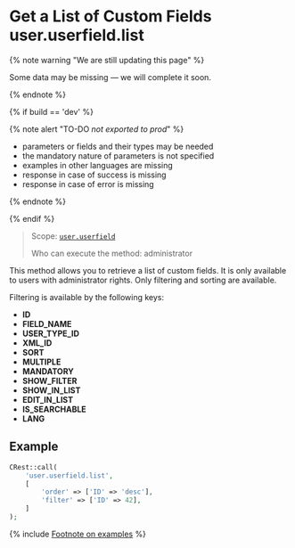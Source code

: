 # Get a List of Custom Fields user.userfield.list

{% note warning "We are still updating this page" %}

Some data may be missing — we will complete it soon.

{% endnote %}

{% if build == 'dev' %}

{% note alert "TO-DO _not exported to prod_" %}

- parameters or fields and their types may be needed
- the mandatory nature of parameters is not specified
- examples in other languages are missing
- response in case of success is missing
- response in case of error is missing

{% endnote %}

{% endif %}

> Scope: [`user.userfield`](../../scopes/permissions.md)
>
> Who can execute the method: administrator

This method allows you to retrieve a list of custom fields. It is only available to users with administrator rights. Only filtering and sorting are available.

Filtering is available by the following keys:

- **ID**
- **FIELD_NAME**
- **USER_TYPE_ID**
- **XML_ID**
- **SORT**
- **MULTIPLE**
- **MANDATORY**
- **SHOW_FILTER**
- **SHOW_IN_LIST**
- **EDIT_IN_LIST**
- **IS_SEARCHABLE**
- **LANG**

## Example

```php
CRest::call(
    'user.userfield.list',
    [
        'order' => ['ID' => 'desc'],
        'filter' => ['ID' => 42],
    ]
);
```
{% include [Footnote on examples](../../../_includes/examples.md) %}